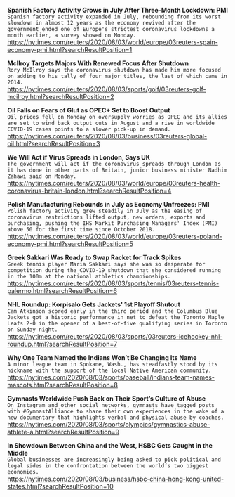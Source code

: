 **Spanish Factory Activity Grows in July After Three-Month Lockdown: PMI**\
`Spanish factory activity expanded in July, rebounding from its worst slowdown in almost 12 years as the economy revived after the government ended one of Europe's strictest coronavirus lockdowns a month earlier, a survey showed on Monday.`\
https://nytimes.com/reuters/2020/08/03/world/europe/03reuters-spain-economy-pmi.html?searchResultPosition=1

**McIlroy Targets Majors With Renewed Focus After Shutdown**\
`Rory McIlroy says the coronavirus shutdown has made him more focused on adding to his tally of four major titles, the last of which came in 2014.`\
https://nytimes.com/reuters/2020/08/03/sports/golf/03reuters-golf-mcilroy.html?searchResultPosition=2

**Oil Falls on Fears of Glut as OPEC+ Set to Boost Output**\
`Oil prices fell on Monday on oversupply worries as OPEC and its allies are set to wind back output cuts in August and a rise in worldwide COVID-19 cases points to a slower pick-up in demand. `\
https://nytimes.com/reuters/2020/08/03/business/03reuters-global-oil.html?searchResultPosition=3

**We Will Act if Virus Spreads in London, Says UK**\
`The government will act if the coronavirus spreads through London as it has done in other parts of Britain, junior business minister Nadhim Zahawi said on Monday. `\
https://nytimes.com/reuters/2020/08/03/world/europe/03reuters-health-coronavirus-britain-london.html?searchResultPosition=4

**Polish Manufacturing Rebounds in July as Economy Unfreezes: PMI**\
`Polish factory activity grew steadily in July as the easing of coronavirus restrictions lifted output, new orders, exports and purchasing, pushing the IHS Markit Purchasing Managers' Index (PMI) above 50 for the first time since October 2018.`\
https://nytimes.com/reuters/2020/08/03/world/europe/03reuters-poland-economy-pmi.html?searchResultPosition=5

**Greek Sakkari Was Ready to Swap Racket for Track Spikes**\
`Greek tennis player Maria Sakkari says she was so desperate for competition during the COVID-19 shutdown that she considered running in the 100m at the national athletics championships.`\
https://nytimes.com/reuters/2020/08/03/sports/tennis/03reuters-tennis-palermo.html?searchResultPosition=6

**NHL Roundup: Korpisalo Gets Jackets' 1st Playoff Shutout**\
`Cam Atkinson scored early in the third period and the Columbus Blue Jackets got a historic performance in net to defeat the Toronto Maple Leafs 2-0 in the opener of a best-of-five qualifying series in Toronto on Sunday night.`\
https://nytimes.com/reuters/2020/08/03/sports/03reuters-icehockey-nhl-roundup.html?searchResultPosition=7

**Why One Team Named the Indians Won’t Be Changing Its Name**\
`A minor league team in Spokane, Wash., has steadfastly stood by its nickname with the support of the local Native American community.`\
https://nytimes.com/2020/08/03/sports/baseball/indians-team-names-mascots.html?searchResultPosition=8

**Gymnasts Worldwide Push Back on Their Sport’s Culture of Abuse**\
`On Instagram and other social networks, gymnasts have tagged posts with #GymnastAlliance to share their own experiences in the wake of a new documentary that highlights verbal and physical abuse by coaches.`\
https://nytimes.com/2020/08/03/sports/olympics/gymnastics-abuse-athlete-a.html?searchResultPosition=9

**In Showdown Between China and the West, HSBC Gets Caught in the Middle**\
`Global businesses are increasingly being asked to pick political and legal sides in the confrontation between the world’s two biggest economies.`\
https://nytimes.com/2020/08/03/business/hsbc-china-hong-kong-united-states.html?searchResultPosition=10

